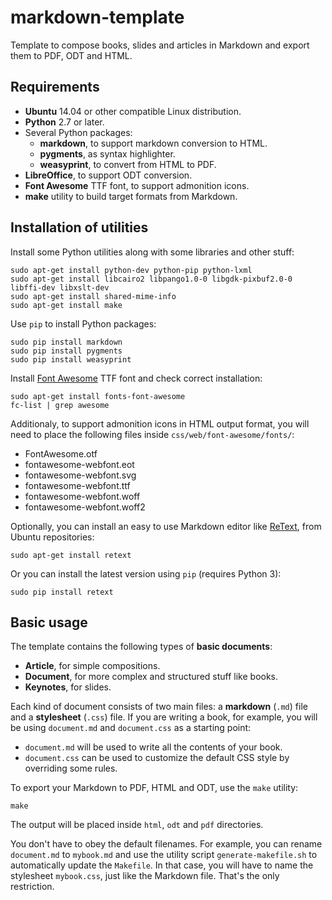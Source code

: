 # markdown-template

Template to compose books, slides and articles in Markdown and export them to PDF, ODT and HTML.


## Requirements

- **Ubuntu** 14.04 or other compatible Linux distribution.
- **Python** 2.7 or later.
- Several Python packages:
	- **markdown**, to support markdown conversion to HTML.
	- **pygments**, as syntax highlighter.
	- **weasyprint**, to convert from HTML to PDF.
- **LibreOffice**, to support ODT conversion.
- **Font Awesome** TTF font, to support admonition icons.
- **make** utility to build target formats from Markdown.


## Installation of utilities

Install some Python utilities along with some libraries and other stuff:

~~~
sudo apt-get install python-dev python-pip python-lxml
sudo apt-get install libcairo2 libpango1.0-0 libgdk-pixbuf2.0-0 libffi-dev libxslt-dev
sudo apt-get install shared-mime-info
sudo apt-get install make
~~~

Use `pip` to install Python packages:

~~~
sudo pip install markdown
sudo pip install pygments
sudo pip install weasyprint
~~~

Install [Font Awesome](http://fontawesome.io/) TTF font and check correct installation:

~~~
sudo apt-get install fonts-font-awesome
fc-list | grep awesome
~~~

Additionaly, to support admonition icons in HTML output format, you will need to place the following files inside `css/web/font-awesome/fonts/`:

- FontAwesome.otf
- fontawesome-webfont.eot
- fontawesome-webfont.svg
- fontawesome-webfont.ttf
- fontawesome-webfont.woff
- fontawesome-webfont.woff2

Optionally, you can install an easy to use Markdown editor like [ReText](https://github.com/retext-project/retext), from Ubuntu repositories:

~~~
sudo apt-get install retext
~~~

Or you can install the latest version using `pip` (requires Python 3):

~~~
sudo pip install retext
~~~


## Basic usage

The template contains the following types of **basic documents**:

- **Article**, for simple compositions.
- **Document**, for more complex and structured stuff like books.
- **Keynotes**, for slides.

Each kind of document consists of two main files: a **markdown** (`.md`) file and a **stylesheet** (`.css`) file. If you are writing a book, for example, you will be using `document.md` and `document.css` as a starting point:

- `document.md` will be used to write all the contents of your book.
- `document.css` can be used to customize the default CSS style by overriding some rules.

To export your Markdown to PDF, HTML and ODT, use the `make` utility:

~~~
make
~~~

The output will be placed inside `html`, `odt` and `pdf` directories.

You don't have to obey the default filenames. For example, you can rename `document.md` to `mybook.md` and use the utility script `generate-makefile.sh` to automatically update the `Makefile`. In that case, you will have to name the stylesheet `mybook.css`, just like the Markdown file. That's the only restriction.
